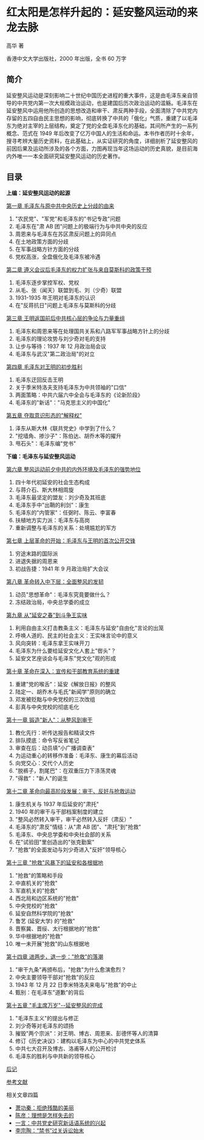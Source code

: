 # 红太阳是怎样升起的：延安整风运动的来龙去脉

高华 著

香港中文大学出版社，2000 年出版，全书 60 万字

## 简介

延安整风运动是深刻影响二十世纪中国历史进程的重大事件，这是由毛泽东亲自领导的中共党内第一次大规模政治运动，也是建国后历次政治运动的滥觞。毛泽东在延安整风中运用他所创造的思想改造和审干、肃反两种手段，全面清除了中共党内存留的五四自由民主思想的影响，彻底转换了中共的「俄化」气质，重建了以毛泽东为绝对主宰的上层结构，奠定了党的全盘毛泽东化的基础，其间所产生的一系列概念、范式在 1949 年后改变了亿万中国人的生活和命运。本书作者历时十余年，搜寻考辨大量历史资料，在此基础上，从实证研究的角度，详细剖析了延安整风的前因后果及运动所涉及的各个方面，力图再现当年这场运动的历史真貌，是目前海内外唯一一本全面研究延安整风运动的历史著作。

## 目录

**上编：延安整风运动的起源**

[第一章 毛泽东与原中共中央历史上分歧的由来](/red-sun/s01/ch01)
1. "农民党"、"军党"和毛泽东的"书记专政"问题
2. 毛泽东在"肃 AB 团"问题上的极端行为与中共中央的反应
3. 周恩来与毛泽东在苏区肃反问题上的异同点
4. 在土地政策方面的分歧
5. 在军事战略方针方面的分歧
6. 党权高涨，全盘俄化及毛泽东被冷遇

[第二章 遵义会议后毛泽东的权力扩张与来自莫斯科的政策干预](/red-sun/s01/ch02)
1. 毛泽东逐步掌控军权、党权
2. 从毛、张（闻天）联盟到毛、刘（少奇）联盟
3. 1931-1935 年王明对毛泽东的认识
4. 在"反蒋抗日"问题上毛泽东与莫斯科的分歧

[第三章 王明返国前后中共核心层的争论与力量重组](/red-sun/s01/ch03)
1. 毛泽东和周恩来等在处理国共关系和八路军军事战略方针上的分歧
2. 毛泽东的理论攻势与刘少奇对毛的支持
3. 让步与等待：1937 年 12 月政治局会议
4. 毛泽东与武汉"第二政治局"的对立

[第四章 毛泽东对王明的初步胜利](/red-sun/s01/ch04)
1. 毛泽东迂回反击王明
2. 关于季米特洛夫支持毛泽东为中共领袖的"口信"
3. 两面策略：中共六届六中全会与毛泽东的《论新阶段》
4. 毛泽东的"新话"："马克思主义的中国化"

[第五章 夺取意识形态的"解释权"](/red-sun/s01/ch05)
1. 泽东从斯大林《联共党史》中学到了什么？
2. "挖墙角、掺沙子"：陈伯达、胡乔木等的擢升
3. 甩石头"：毛泽东编"党书"

**下编：毛泽东与延安整风运动**

[第六章 整风运动前夕中共的内外环境及毛泽东的强势地位](/red-sun/s02/ch06)
1. 四十年代初延安的社会生态构成
2. 与蒋介石、斯大林相周旋
3. 毛泽东最坚定的盟友：刘少奇及其班底
4. 毛泽东手中"出鞘的利剑"：康生
5. 毛泽东的"内管家"：任弼时、陈云、李富春
6. 扶植地方实力派：毛泽东与高岗
7. 重新调整与毛泽东的关系：处境尴尬的军方

[第七章 上层革命的开始：毛泽东与王明的首次公开交锋](/red-sun/s02/ch07)
1. 穷途末路的国际派
2. 进退失据的周恩来
3. 初战告捷：1941 年 9 月政治局扩大会议

[第八章 革命转入中下层：全面整风的发韧](/red-sun/s02/ch08)
1. 动员"思想革命"：毛泽东究竟要做什么？
2. 冻结政治局，中央总学委的成立

[第九章 从"延安之春"到斗争王实味](/red-sun/s02/ch09)
1. 利用自由主义打击教条主义：毛泽东与延安"自由化"言论的出笼
2. 呼唤人道的、民主的社会主义：王实味言论中的意义
3. 风向突转：毛泽东拿王实味开刀
4. 毛泽东为什么要给延安文化人套上"辔头"？
5. 延安文艺座谈会与毛泽东"党文化"观的形成

[第十章 革命在深入：宣传和干部教育系统的重建](/red-sun/s02/ch10)
1. 重建"党的喉舌"：延安《解放日报》的整风
2. 陆定一、胡乔木与毛氏"新闻学"原则的确立
3. 邓发被贬黜与中央党校的三次改组
4. 彭真与中央党校的彻底毛化

[第十一章 锻造"新人"：从整风到审干](/red-sun/s02/ch11)
1. 教化先行：听传达报告和精读文件
2. 排队摸底：命令写反省笔记
3. 审查在后：动员填"小广播调查表"
4. 为运动重心的转移作准备：毛泽东、康生的幕后活动
5. 向党交心：交代个人历史
6. "脱裤子，割尾巴"：在双重压力下涤荡灵魂
7. "得救"："新人"的诞生

[第十二章 革命向最高阶段发展：审干、反奸与抢救运动](/red-sun/s02/ch12)
1. 康生机关与 1937 年后延安的"肃托"
2. 1940 年的审干与干部档案制度的建立
3. "整风必然转入审干，审干必然转入反奸（肃反）"
4. 毛泽东的"肃反"情结：从"肃 AB 团"、"肃托"到"抢救"
5. 毛泽东、中央总学委和中央社会部的关系
6. 在"试验田"里创造出的"张克勤案"
7. "抢救"的全面发动与刘少奇进入"反奸"领导核心

[第十三章 "抢救"风暴下的延安和各根据地](/red-sun/s02/ch13)
1. "抢救"的策略和手段
2. 中直机关的"抢救"
3. 军直机关的"抢救"
4. 西北局和边区系统的"抢救"
5. 中央党校的"抢救"
6. 延安自然科学院的"抢救"
7. 鲁艺 (延安大学) 的"抢救"
8. 晋察冀、晋绥、太行根据地的"抢救"
9. 华中根据地的"抢救"
10. 唯一未开展"抢救"的山东根据地

[第十四章 进两步，退一步："抢救"的落潮](/red-sun/s02/ch14)
1. "审干九条"再颁布后，"抢救"为什么愈演愈烈？
2. 中央主要领导干部对"抢救"的反应
3. 1943 年 12 月 22 日季米特洛夫来电与"抢救"的中止
4. 甄别：在毛泽东"道歉"的背后

[第十五章 "毛主席万岁"--延安整风的完成](/red-sun/s02/ch15)
1. "毛泽东主义"的提出与修正
2. 刘少奇等对毛泽东的颂扬
3. 摧毁"两个宗派"：对王明、博古、周恩来、彭德怀等人的清算
4. 修订《历史决议》：建构以毛泽东为中心的中共党史体系
5. 中共七大召开及博古、洛甫等人的公开检讨
6. 毛泽东的胜利与中共新的领导核心

[后记](/red-sun/afterword)

[参考文献](/red-sun/references)

相关文章四篇

- [萧功秦：拒绝残酷的美丽](/red-sun/articles/xiao)
- [陈彦：理想是怎样失去的](/red-sun/articles/chen)
- [一言：中共党史研究新话语系统的兴起](/red-sun/articles/yi)
- [李宗陶：“禁书”过关诉讼始末](/red-sun/articles/li)
